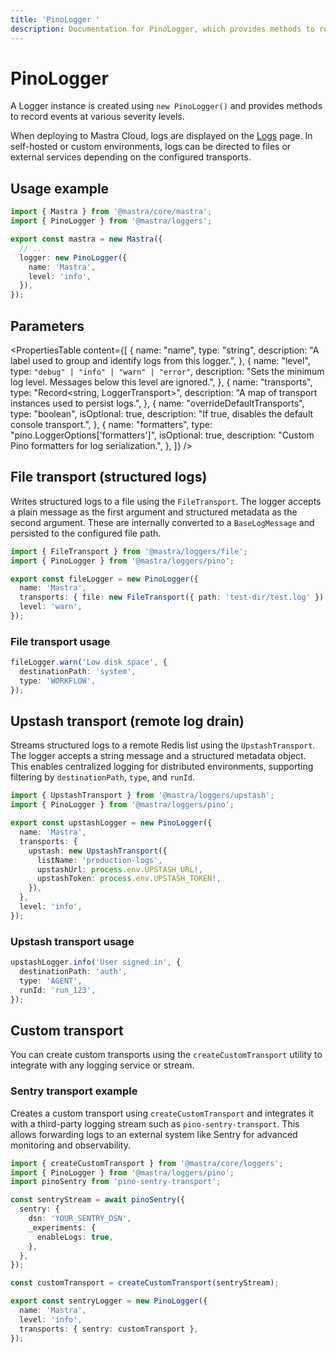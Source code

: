 ```yaml
---
title: 'PinoLogger '
description: Documentation for PinoLogger, which provides methods to record events at various severity levels.
---
```


# PinoLogger

A Logger instance is created using `new PinoLogger()` and provides methods to record events at various severity levels.

When deploying to Mastra Cloud, logs are displayed on the [Logs](../../../docs/mastra-cloud/dashboard#logs) page. In self-hosted or custom environments, logs can be directed to files or external services depending on the configured transports.

## Usage example

```typescript filename="src/mastra/index.ts" showLineNumbers copy
import { Mastra } from '@mastra/core/mastra';
import { PinoLogger } from '@mastra/loggers';

export const mastra = new Mastra({
  // ...
  logger: new PinoLogger({
    name: 'Mastra',
    level: 'info',
  }),
});
```

## Parameters

<PropertiesTable
content={[
{
name: "name",
type: "string",
description: "A label used to group and identify logs from this logger.",
},
{
name: "level",
type: `"debug" | "info" | "warn" | "error"`,
description: "Sets the minimum log level. Messages below this level are ignored.",
},
{
name: "transports",
type: "Record<string, LoggerTransport>",
description: "A map of transport instances used to persist logs.",
},
{
name: "overrideDefaultTransports",
type: "boolean",
isOptional: true,
description: "If true, disables the default console transport.",
},
{
name: "formatters",
type: "pino.LoggerOptions['formatters']",
isOptional: true,
description: "Custom Pino formatters for log serialization.",
},
]}
/>

## File transport (structured logs)

Writes structured logs to a file using the `FileTransport`. The logger accepts a plain message as the first argument and structured metadata as the second argument. These are internally converted to a `BaseLogMessage` and persisted to the configured file path.

```typescript filename="src/mastra/loggers/file-transport.ts" showLineNumbers copy
import { FileTransport } from '@mastra/loggers/file';
import { PinoLogger } from '@mastra/loggers/pino';

export const fileLogger = new PinoLogger({
  name: 'Mastra',
  transports: { file: new FileTransport({ path: 'test-dir/test.log' }) },
  level: 'warn',
});
```

### File transport usage

```typescript showLineNumbers copy
fileLogger.warn('Low disk space', {
  destinationPath: 'system',
  type: 'WORKFLOW',
});
```

## Upstash transport (remote log drain)

Streams structured logs to a remote Redis list using the `UpstashTransport`. The logger accepts a string message and a structured metadata object. This enables centralized logging for distributed environments, supporting filtering by `destinationPath`, `type`, and `runId`.

```typescript filename="src/mastra/loggers/upstash-transport.ts" showLineNumbers copy
import { UpstashTransport } from '@mastra/loggers/upstash';
import { PinoLogger } from '@mastra/loggers/pino';

export const upstashLogger = new PinoLogger({
  name: 'Mastra',
  transports: {
    upstash: new UpstashTransport({
      listName: 'production-logs',
      upstashUrl: process.env.UPSTASH_URL!,
      upstashToken: process.env.UPSTASH_TOKEN!,
    }),
  },
  level: 'info',
});
```

### Upstash transport usage

```typescript showLineNumbers copy
upstashLogger.info('User signed in', {
  destinationPath: 'auth',
  type: 'AGENT',
  runId: 'run_123',
});
```

## Custom transport

You can create custom transports using the `createCustomTransport` utility to integrate with any logging service or stream.

### Sentry transport example

Creates a custom transport using `createCustomTransport` and integrates it with a third-party logging stream such as `pino-sentry-transport`. This allows forwarding logs to an external system like Sentry for advanced monitoring and observability.

```typescript filename="src/mastra/loggers/sentry-transport.ts" showLineNumbers copy
import { createCustomTransport } from '@mastra/core/loggers';
import { PinoLogger } from '@mastra/loggers/pino';
import pinoSentry from 'pino-sentry-transport';

const sentryStream = await pinoSentry({
  sentry: {
    dsn: 'YOUR_SENTRY_DSN',
    _experiments: {
      enableLogs: true,
    },
  },
});

const customTransport = createCustomTransport(sentryStream);

export const sentryLogger = new PinoLogger({
  name: 'Mastra',
  level: 'info',
  transports: { sentry: customTransport },
});
```
